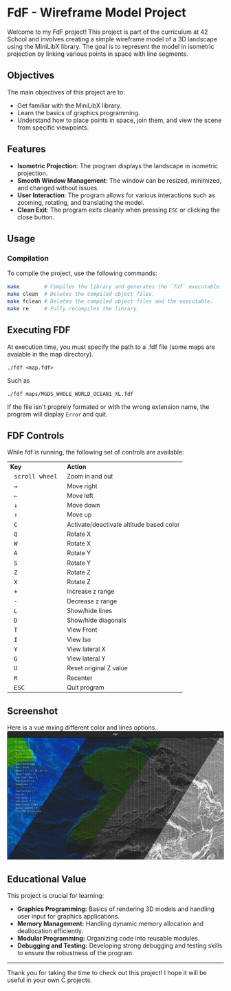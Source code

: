 # FdF - Wireframe Model Project

Welcome to my FdF project! This project is part of the curriculum at 42 School and involves creating a simple wireframe model of a 3D landscape using the MiniLibX library. The goal is to represent the model in isometric projection by linking various points in space with line segments.

## Objectives

The main objectives of this project are to:

- Get familiar with the MiniLibX library.
- Learn the basics of graphics programming.
- Understand how to place points in space, join them, and view the scene from specific viewpoints.

## Features

- **Isometric Projection**: The program displays the landscape in isometric projection.
- **Smooth Window Management**: The window can be resized, minimized, and changed without issues.
- **User Interaction**: The program allows for various interactions such as zooming, rotating, and translating the model.
- **Clean Exit**: The program exits cleanly when pressing `ESC` or clicking the close button.

## Usage

### Compilation

To compile the project, use the following commands:

```sh
make        # Compiles the library and generates the `fdf` executable.
make clean  # Deletes the compiled object files.
make fclean # Deletes the compiled object files and the executable.
make re     # Fully recompiles the library.
```

## Executing FDF

At execution time, you must specify the path to a .fdf file (some maps are avaiable in the map directory).

```shell
./fdf <map.fdf>
```

Such as

```shell
./fdf maps/MGDS_WHOLE_WORLD_OCEAN1_XL.fdf
```

If the file isn't proprely formated or with the wrong extension name, the program will display ```Error``` and quit. 

## FDF Controls

While fdf is running, the following set of controls are available:

<table>
  <tr><td><strong>Key</strong></td><td><strong>Action</strong></td></tr>
  <tr><td><kbd>&nbsp;scroll wheel&nbsp;</kbd></td><td>Zoom in and out</td></tr>
  <tr><td><kbd>&nbsp;→&nbsp;</kbd></td><td>Move right</td></tr>
  <tr><td><kbd>&nbsp;←&nbsp;</kbd></td><td>Move left</td></tr>
  <tr><td><kbd>&nbsp;↓&nbsp;</kbd></td><td>Move down</td></tr>
  <tr><td><kbd>&nbsp;↑&nbsp;</kbd></td><td>Move up</td></tr>
  <tr><td><kbd>&nbsp;C&nbsp;</kbd></td><td>Activate/deactivate altitude based color</td></tr>
  <tr><td><kbd>&nbsp;Q&nbsp;</kbd></td><td>Rotate X</td></tr>
  <tr><td><kbd>&nbsp;W&nbsp;</kbd></td><td>Rotate X</td></tr>
  <tr><td><kbd>&nbsp;A&nbsp;</kbd></td><td>Rotate Y</td></tr>
  <tr><td><kbd>&nbsp;S&nbsp;</kbd></td><td>Rotate Y</td></tr>
  <tr><td><kbd>&nbsp;Z&nbsp;</kbd></td><td>Rotate Z</td></tr>
  <tr><td><kbd>&nbsp;X&nbsp;</kbd></td><td>Rotate Z</td></tr>
  <tr><td><kbd>&nbsp;+&nbsp;</kbd></td><td>Increase z range</td></tr>
  <tr><td><kbd>&nbsp;-&nbsp;</kbd></td><td>Decrease z range</td></tr>
  <tr><td><kbd>&nbsp;L&nbsp;</kbd></td><td>Show/hide lines</td></tr>
  <tr><td><kbd>&nbsp;D&nbsp;</kbd></td><td>Show/hide diagonals</td></tr>
  <tr><td><kbd>&nbsp;T&nbsp;</kbd></td><td>View Front</td></tr>
  <tr><td><kbd>&nbsp;I&nbsp;</kbd></td><td>View Iso</td></tr>
  <tr><td><kbd>&nbsp;Y&nbsp;</kbd></td><td>View lateral X</td></tr>
  <tr><td><kbd>&nbsp;G&nbsp;</kbd></td><td>View lateral Y</td></tr>
  <tr><td><kbd>&nbsp;U&nbsp;</kbd></td><td>Reset original Z value</td></tr>
  <tr><td><kbd>&nbsp;R&nbsp;</kbd></td><td>Recenter</td></tr>
  <tr><td><kbd>&nbsp;ESC&nbsp;</kbd></td><td>Quit program</td></tr>
</table>

## Screenshot

Here is a vue mxing different color and lines options..
![FdF Screenshot](https://github.com/Trolent/FdF/blob/main/images/merge.png)


## Educational Value

This project is crucial for learning:

- **Graphics Programming:** Basics of rendering 3D models and handling user input for graphics applications.
- **Memory Management:** Handling dynamic memory allocation and deallocation efficiently.
- **Modular Programming:** Organizing code into reusable modules.
- **Debugging and Testing:** Developing strong debugging and testing skills to ensure the robustness of the program.

---

Thank you for taking the time to check out this project! I hope it will be useful in your own C projects.
